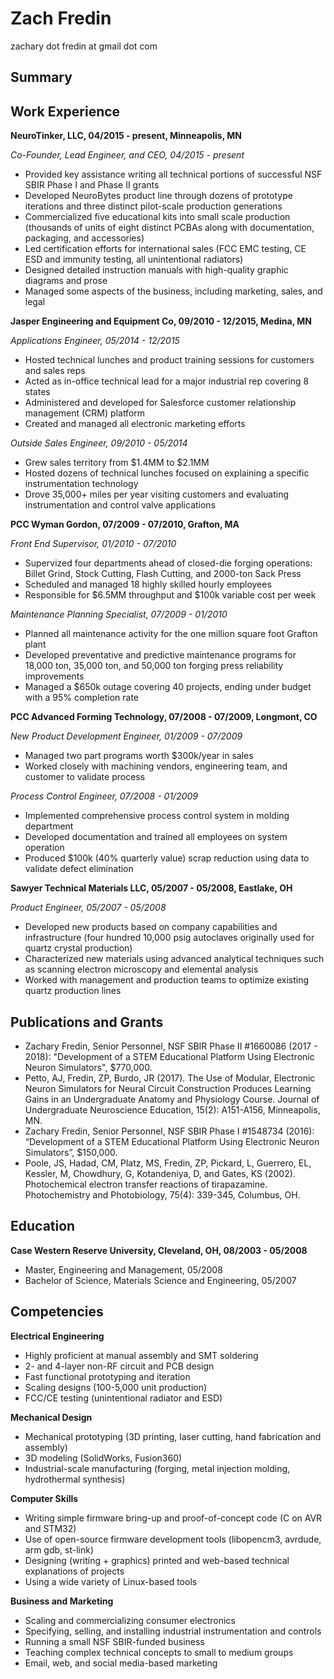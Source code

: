 # Zach Fredin
zachary dot fredin at gmail dot com
## Summary

## Work Experience
**NeuroTinker, LLC, 04/2015 - present, Minneapolis, MN**

_Co-Founder, Lead Engineer, and CEO, 04/2015 - present_
*	Provided key assistance writing all technical portions of successful NSF SBIR Phase I and Phase II grants
* Developed NeuroBytes product line through dozens of prototype iterations and three distinct pilot-scale production generations
* Commercialized five educational kits into small scale production (thousands of units of eight distinct PCBAs along with documentation, packaging, and accessories)
* Led certification efforts for international sales (FCC EMC testing, CE ESD and immunity testing, all unintentional radiators)
* Designed detailed instruction manuals with high-quality graphic diagrams and prose
* Managed some aspects of the business, including marketing, sales, and legal

**Jasper Engineering and Equipment Co, 09/2010 - 12/2015, Medina, MN**

_Applications Engineer, 05/2014 - 12/2015_
* Hosted technical lunches and product training sessions for customers and sales reps
* Acted as in-office technical lead for a major industrial rep covering 8 states
* Administered and developed for Salesforce customer relationship management (CRM) platform
*  Created and managed all electronic marketing efforts

_Outside Sales Engineer, 09/2010 - 05/2014_
* Grew sales territory from $1.4MM to $2.1MM
* Hosted dozens of technical lunches focused on explaining a specific instrumentation technology
* Drove 35,000+ miles per year visiting customers and evaluating instrumentation and control valve applications

**PCC Wyman Gordon, 07/2009 - 07/2010, Grafton, MA**

_Front End Supervisor, 01/2010 - 07/2010_
* Supervized four departments ahead of closed-die forging operations: Billet Grind, Stock Cutting, Flash Cutting, and 2000-ton Sack Press
* Scheduled and managed 18 highly skilled hourly employees
* Responsible for $6.5MM throughput and $100k variable cost per week

_Maintenance Planning Specialist, 07/2009 - 01/2010_
* Planned all maintenance activity for the one million square foot Grafton plant
* Developed preventative and predictive maintenance programs for 18,000 ton, 35,000 ton, and 50,000 ton forging press reliability improvements
* Managed a $650k outage covering 40 projects, ending under budget with a 95% completion rate

**PCC Advanced Forming Technology, 07/2008 - 07/2009, Longmont, CO**

_New Product Development Engineer, 01/2009 - 07/2009_
* Managed two part programs worth $300k/year in sales
* Worked closely with machining vendors, engineering team, and customer to validate process

_Process Control Engineer, 07/2008 - 01/2009_
* Implemented comprehensive process control system in molding department
* Developed documentation and trained all employees on system operation
* Produced $100k (40% quarterly value) scrap reduction using data to validate defect elimination

**Sawyer Technical Materials LLC, 05/2007 - 05/2008, Eastlake, OH**

_Product Engineer, 05/2007 - 05/2008_
* Developed new products based on company capabilities and infrastructure (four hundred 10,000 psig autoclaves originally used for quartz crystal production)
* Characterized new materials using advanced analytical techniques such as scanning electron microscopy and elemental analysis
* Worked with management and production teams to optimize existing quartz production lines

## Publications and Grants
* Zachary Fredin, Senior Personnel, NSF SBIR Phase II #1660086 (2017 - 2018): "Development of a STEM Educational Platform Using Electronic Neuron Simulators", $770,000.
* Petto, AJ, Fredin, ZP, Burdo, JR (2017). The Use of Modular, Electronic Neuron Simulators for Neural Circuit Construction Produces Learning Gains in an Undergraduate Anatomy and Physiology Course. Journal of Undergraduate Neuroscience Education, 15(2): A151-A156, Minneapolis, MN.
* Zachary Fredin, Senior Personnel, NSF SBIR Phase I #1548734 (2016): “Development of a STEM Educational Platform Using Electronic Neuron Simulators”, $150,000.
* Poole, JS, Hadad, CM, Platz, MS, Fredin, ZP, Pickard, L, Guerrero, EL, Kessler, M, Chowdhury, G, Kotandeniya, D, and Gates, KS (2002). Photochemical electron transfer reactions of tirapazamine. Photochemistry and Photobiology, 75(4): 339-345, Columbus, OH.    

## Education
**Case Western Reserve University, Cleveland, OH, 08/2003 - 05/2008**
* Master, Engineering and Management, 05/2008
* Bachelor of Science, Materials Science and Engineering, 05/2007

## Competencies
**Electrical Engineering**
* Highly proficient at manual assembly and SMT soldering
* 2- and 4-layer non-RF circuit and PCB design
* Fast functional prototyping and iteration
* Scaling designs (100-5,000 unit production)
* FCC/CE testing (unintentional radiator and ESD)

**Mechanical Design**
* Mechanical prototyping (3D printing, laser cutting, hand fabrication and assembly)
* 3D modeling (SolidWorks, Fusion360)
* Industrial-scale manufacturing (forging, metal injection molding, hydrothermal synthesis)

**Computer Skills**
* Writing simple firmware bring-up and proof-of-concept code (C on AVR and STM32)
* Use of open-source firmware development tools (libopencm3, avrdude, arm gdb, st-link)
* Designing (writing + graphics) printed and web-based technical explanations of projects
* Using a wide variety of Linux-based tools

**Business and Marketing**
* Scaling and commercializing consumer electronics
* Specifying, selling, and installing industrial instrumentation and controls
* Running a small NSF SBIR-funded business
* Teaching complex technical concepts to small to medium groups
* Email, web, and social media-based marketing
